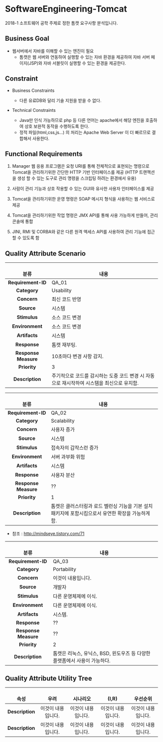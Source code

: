 # SoftwareEngineering-Tomcat
2018-1 소프트웨어 공학 주제로 정한 톰캣 요구사항 분석입니다.


## Business Goal
- 웹서버에서 자바를 이해할 수 있는 엔진이 필요
  - 톰캣은 웹 서버와 연동하여 실행할 수 있는 자바 환경을 제공하여 자바 서버 페이지(JSP)와 자바 서블릿이 실행할 수 있는 환경을 제공한다.

## Constraint
- Business Constraints
  - 다른 유료DB와 달리 기술 지원을 받을 수 없다.
  
- Technical Constraints
  - Java만 인식 가능하므로 php 등 다른 언어는 apache에서 해당 엔진을 호출하여 상호 보완적 동작을 수행하도록 한다.
  - 정적 파일(html,css,js…) 의 처리는 Apache Web Server 이 더 빠르므로 결합해서 사용한다.

## Functional Requirements
1. Manager 웹 응용 프로그램은 요청 URI를 통해 전체적으로 표현되는 명령으로 Tomcat을 관리하기위한 간단한 HTTP 기반 인터페이스를 제공 (HTTP 트랜잭션을 생성 할 수 있는 도구로 관리 명령을 스크립팅 하려는 환경에서 유용)

2. 사람이 관리 기능과 상호 작용할 수 있는 GUI와 유사한 사용자 인터페이스를 제공

3. Tomcat을 관리하기위한 운영 명령은 SOAP 메시지 형식을 사용하는 웹 서비스로 제공

4. Tomcat을 관리하기위한 작업 명령은 JMX API를 통해 사용 가능하게 만들어, 관리 콘솔에 통합

5. JINI, RMI 및 CORBA와 같은 다른 원격 액세스 API를 사용하여 관리 기능에 접근 할 수 있도록 함

## Quality Attribute Scenario

|  <center>분류</center> |  <center>내용</center>
|:--------:|:--------|
|**Requirement-ID** | QA_01|
|**Category** | Usability |
|**Concern** | 최신 코드 반영|
|**Source** | 시스템 |
|**Stimulus** | 소스 코드 변경|
|**Environment** | 소스 코드 변경|
|**Artifacts** | 시스템 |
|**Response** | 톰캣 재부팅.|
|**Response Measure** | 10초마다 변경 사항 감지.|
|**Priority** | 3 |
|**Description** | 주기적으로 코드를 감시하는 도중 코드 변경 시 자동으로 재시작하여 시스템을 최신으로 유지함. |

|  <center>분류</center> |  <center>내용</center>
|:--------:|:--------|
|**Requirement-ID** | QA_02|
|**Category** | Scalability |
|**Concern** | 사용자 증가 |
|**Source** | 시스템 |
|**Stimulus** | 접속자의 갑작스런 증가 |
|**Environment** | 서버 과부화 위험 |
|**Artifacts** | 시스템 |
|**Response** | 사용자 분산 |
|**Response Measure** | ?? |
|**Priority** | 1 |
|**Description** | 톰캣은 클러스터링과 로드 벨런싱 기능을 기본 설치 패키지에 포함시킴으로서 유연한 확장을 가능하게 함.|
* 참조 : http://mindseye.tistory.com/71

|  <center>분류</center> |  <center>내용</center>
|:--------:|:--------|
|**Requirement-ID** | QA_03|
|**Category** | Portability|
|**Concern** | 이것이 내용입니다.|
|**Source** | 개발자 |
|**Stimulus** | 다른 운영체제에 이식.|
|**Environment** | 다른 운영체제에 이식.|
|**Artifacts** | 시스템.|
|**Response** | ?? |
|**Response Measure** | ?? |
|**Priority** | 2 |
|**Description** | 톰캣은 리눅스, 유닉스, BSD, 윈도우즈 등 다양한 플랫폼에서 사용이 가능하다.|

## Quality Attribute Utility Tree
|  <center>속성</center> |  <center>우려</center> |   <center>시나리오</center> |  <center>(I,R)</center> |  <center>우선순위</center> |
|:--------:|:--------:|:--------:|:--------:|:--------:|
|**Description** | 이것이 내용입니다.| 이것이 내용입니다.| 이것이 내용입니다.| 이것이 내용입니다.|
|**Description** | 이것이 내용입니다.| 이것이 내용입니다.| 이것이 내용입니다.| 이것이 내용입니다.|

